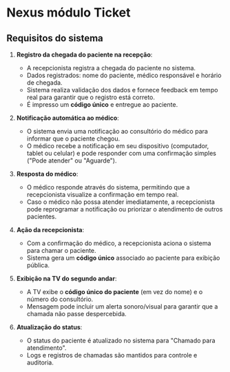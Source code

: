 # Nexus módulo Ticket

## Requisitos do sistema

1. **Registro da chegada do paciente na recepção**:
    - A recepcionista registra a chegada do paciente no sistema.
    - Dados registrados: nome do paciente, médico responsável e horário de chegada.
    - Sistema realiza validação dos dados e fornece feedback em tempo real para garantir que o registro está correto.
    - É impresso um **código único** e entregue ao paciente.

2. **Notificação automática ao médico**:
    - O sistema envia uma notificação ao consultório do médico para informar que o paciente chegou.
    - O médico recebe a notificação em seu dispositivo (computador, tablet ou celular) e pode responder com uma confirmação simples ("Pode atender" ou "Aguarde").

3. **Resposta do médico**:
    - O médico responde através do sistema, permitindo que a recepcionista visualize a confirmação em tempo real.
    - Caso o médico não possa atender imediatamente, a recepcionista pode reprogramar a notificação ou priorizar o atendimento de outros pacientes.

4. **Ação da recepcionista**:
    - Com a confirmação do médico, a recepcionista aciona o sistema para chamar o paciente.
    - Sistema gera um **código único** associado ao paciente para exibição pública.

5. **Exibição na TV do segundo andar**:
    - A TV exibe o **código único do paciente** (em vez do nome) e o número do consultório.
    - Mensagem pode incluir um alerta sonoro/visual para garantir que a chamada não passe despercebida.

6. **Atualização do status**:
    - O status do paciente é atualizado no sistema para "Chamado para atendimento".
    - Logs e registros de chamadas são mantidos para controle e auditoria.
